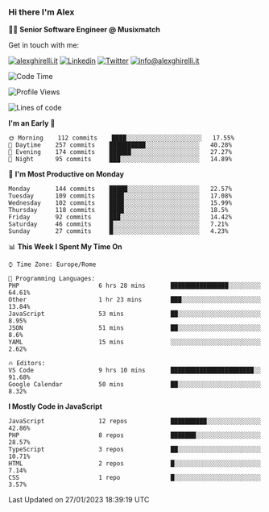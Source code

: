 ### Hi there I'm Alex

👨‍💻 __Senior Software Engineer @ Musixmatch__

Get in touch with me:

[![alexghirelli.it](https://img.shields.io/static/v1?label=alexghirelli.it&message=%20&color=red&logo=&style=flat-square&logoColor=white)](https://www.alexghirelli.it/)
[![Linkedin](https://img.shields.io/static/v1?label=Linkedin&message=%20&color=blue&logo=Linkedin&style=flat-square&logoColor=white)](https://linkedin.com/in/alexghirelli)
[![Twitter](https://img.shields.io/static/v1?label=Twitter&message=%20&color=blue&logo=Twitter&style=flat-square&logoColor=white)](https://twitter.com/alexGhirelli)
[![info@alexghirelli.it](https://img.shields.io/static/v1?label=info@alexghirelli.it&message=%20&color=red&logo=gmail&style=flat-square&logoColor=white)](mailto:info@alexghirelli.it)

<!--START_SECTION:waka-->
![Code Time](http://img.shields.io/badge/Code%20Time-7%2C302%20hrs%2055%20mins-blue)

![Profile Views](http://img.shields.io/badge/Profile%20Views-4-blue)

![Lines of code](https://img.shields.io/badge/From%20Hello%20World%20I%27ve%20Written-812%20Thousand%20lines%20of%20code-blue)

**I'm an Early 🐤** 

```text
🌞 Morning    112 commits    ████░░░░░░░░░░░░░░░░░░░░░   17.55% 
🌆 Daytime    257 commits    ██████████░░░░░░░░░░░░░░░   40.28% 
🌃 Evening    174 commits    ██████░░░░░░░░░░░░░░░░░░░   27.27% 
🌙 Night      95 commits     ███░░░░░░░░░░░░░░░░░░░░░░   14.89%

```
📅 **I'm Most Productive on Monday** 

```text
Monday       144 commits    █████░░░░░░░░░░░░░░░░░░░░   22.57% 
Tuesday      109 commits    ████░░░░░░░░░░░░░░░░░░░░░   17.08% 
Wednesday    102 commits    ████░░░░░░░░░░░░░░░░░░░░░   15.99% 
Thursday     118 commits    ████░░░░░░░░░░░░░░░░░░░░░   18.5% 
Friday       92 commits     ███░░░░░░░░░░░░░░░░░░░░░░   14.42% 
Saturday     46 commits     █░░░░░░░░░░░░░░░░░░░░░░░░   7.21% 
Sunday       27 commits     █░░░░░░░░░░░░░░░░░░░░░░░░   4.23%

```


📊 **This Week I Spent My Time On** 

```text
⌚︎ Time Zone: Europe/Rome

💬 Programming Languages: 
PHP                      6 hrs 28 mins       ████████████████░░░░░░░░░   64.61% 
Other                    1 hr 23 mins        ███░░░░░░░░░░░░░░░░░░░░░░   13.84% 
JavaScript               53 mins             ██░░░░░░░░░░░░░░░░░░░░░░░   8.95% 
JSON                     51 mins             ██░░░░░░░░░░░░░░░░░░░░░░░   8.6% 
YAML                     15 mins             ░░░░░░░░░░░░░░░░░░░░░░░░░   2.62%

🔥 Editors: 
VS Code                  9 hrs 10 mins       ███████████████████████░░   91.68% 
Google Calendar          50 mins             ██░░░░░░░░░░░░░░░░░░░░░░░   8.32%

```

**I Mostly Code in JavaScript** 

```text
JavaScript               12 repos            ██████████░░░░░░░░░░░░░░░   42.86% 
PHP                      8 repos             ███████░░░░░░░░░░░░░░░░░░   28.57% 
TypeScript               3 repos             ██░░░░░░░░░░░░░░░░░░░░░░░   10.71% 
HTML                     2 repos             █░░░░░░░░░░░░░░░░░░░░░░░░   7.14% 
CSS                      1 repo              █░░░░░░░░░░░░░░░░░░░░░░░░   3.57%

```



 Last Updated on 27/01/2023 18:39:19 UTC
<!--END_SECTION:waka-->
